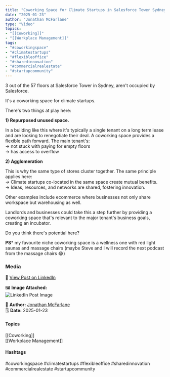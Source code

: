 ```yaml
---
title: "Coworking Space for Climate Startups in Salesforce Tower Sydney"  
date: "2025-01-23"  
author: "Jonathan McFarlane"  
type: "Video"  
topics:  
- "[[Coworking]]"  
- "[[Workplace Management]]"   
tags:  
- "#coworkingspace"  
- "#climatestartups"  
- "#flexibleoffice"  
- "#sharedinnovation"  
- "#commercialrealestate"  
- "#startupcommunity"
---
```

3 out of the 57 floors at Salesforce Tower in Sydney, aren't occupied by Salesforce.

It's a coworking space for climate startups.

There's two things at play here:

**1) Repurposed unused space.**

In a building like this where it's typically a single tenant on a long term lease and are looking to renegotiate their deal. A coworking space provides a flexible path forward. The main tenant's:  
→ not stuck with paying for empty floors  
→ has access to overflow

**2) Agglomeration**

This is why the same type of stores cluster together. The same principle applies here:  
→ Climate startups co-located in the same space create mutual benefits.  
→ Ideas, resources, and networks are shared, fostering innovation.

Other examples include ecommerce where businesses not only share workspace but warehousing as well.

Landlords and businesses could take this a step further by providing a coworking space that's relevant to the major tenant's business goals, creating an incubator.

Do you think there's potential here?

**PS*** my favourite niche coworking space is a wellness one with red light saunas and massage chairs (maybe Steve and I will record the next podcast from the massage chairs 😂)

### Media

🔗 [View Post on LinkedIn](https://www.linkedin.com/feed/update/urn:li:activity:7288023172426174466)  
  
🖼 **Image Attached:**  
![LinkedIn Post Image](https://media.licdn.com/dms/image/v2/D5605AQFIKieHcNgGAQ/videocover-high/B56ZSQ_bcdHEBw-/0/1737599986446?e=1742263200&v=beta&t=IZ-cQuPH0mARoH0nqriXMNkzlNadP2TKOQxAeT_OlkM)  
  
👤 **Author:** [Jonathan McFarlane](https://www.linkedin.com/company/placeos/)  
🗓️ **Date:** 2025-01-23

#### Topics

[[Coworking]]  
[[Workplace Management]]  

#### Hashtags

#coworkingspace #climatestartups #flexibleoffice #sharedinnovation #commercialrealestate #startupcommunity